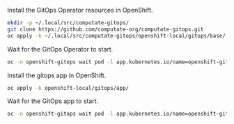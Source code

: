 
Install the GitOps Operator resources in OpenShift. 

```bash
mkdir -p ~/.local/src/computate-gitops/
git clone https://github.com/computate-org/computate-gitops.git
oc apply -k ~/.local/src/computate-gitops/openshift-local/gitops/base/
```

Wait for the GitOps Operator to start. 

```bash
oc -n openshift-gitops wait pod -l app.kubernetes.io/name=openshift-gitops-application-controller --for=condition=Ready --timeout=5m
```

Install the gitops app in OpenShift. 

```bash
oc apply -k openshift-local/gitops/app/
```

Wait for the GitOps app to start. 

```bash
oc -n openshift-gitops wait pod -l app.kubernetes.io/name=openshift-gitops-server --for=condition=Ready --timeout=5m
```

